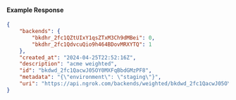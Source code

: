<!-- Code generated for API Clients. DO NOT EDIT. -->

#### Example Response

```json
{
	"backends": {
		"bkdhr_2fc1QZtUIxY1qsZTxM3Ch9dMBei": 0,
		"bkdhr_2fc1QdvcuQio9h464BDovMRXYTQ": 1
	},
	"created_at": "2024-04-25T22:52:16Z",
	"description": "acme weighted",
	"id": "bkdwd_2fc1QacwJ05OY0MXFqBbdGMzPF8",
	"metadata": "{\"environment\": \"staging\"}",
	"uri": "https://api.ngrok.com/backends/weighted/bkdwd_2fc1QacwJ05OY0MXFqBbdGMzPF8"
}
```
